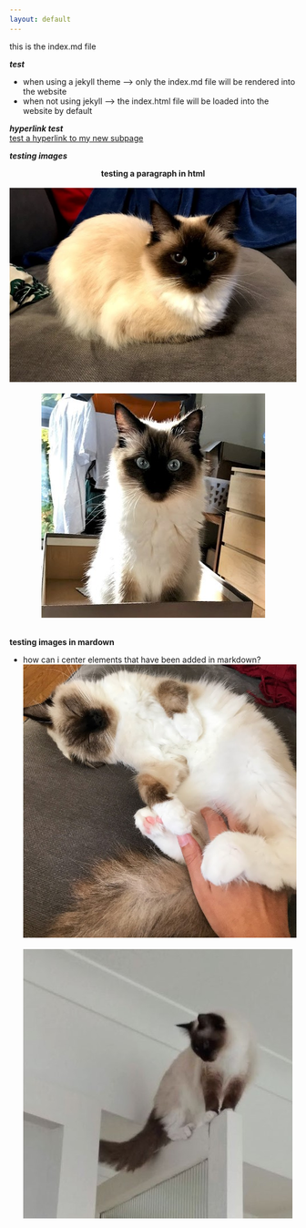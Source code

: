 ```yaml
---
layout: default
---
```


this is the index.md file

***test***  
- when using a jekyll theme --> only the index.md file will be rendered into the website  
- when not using jekyll --> the index.html file will be loaded into the website by default  

***hyperlink test***  
[test a hyperlink to my new subpage](page1/index.md)

***testing images***
<p align="center">
      <b>testing a paragraph in html</b> <br/><br/>
       <img src="images/mimi1.jpg">   <br/><br/>
       <img src="mimi5.jpg">   <br/><br/>
</p>

**testing images in mardown**
- how can i center elements that have been added in markdown?
    ![mimi10](./mimi10.jpg) <br/><br/>
    ![mimi12](./mimi12.JPG) <br/><br/>
